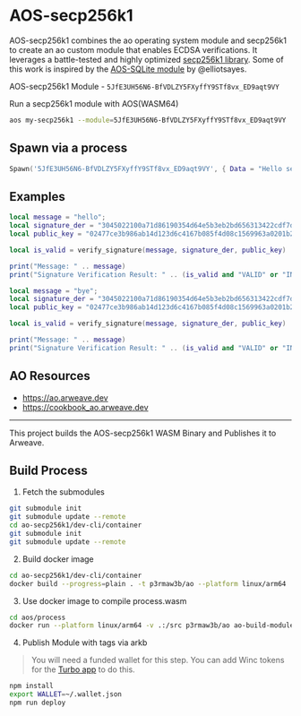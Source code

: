 # AOS-secp256k1

AOS-secp256k1 combines the ao operating system module and secp256k1 to create an ao custom module that enables ECDSA verifications. It leverages a battle-tested and highly optimized [secp256k1 library](https://github.com/bitcoin-core/secp256k1). Some of this work is inspired by the [AOS-SQLite module](https://github.com/permaweb/aos-sqlite) by @elliotsayes.

AOS-secp256k1 Module - `5JfE3UH56N6-BfVDLZY5FXyffY9STf8vx_ED9aqt9VY`

Run a secp256k1 module with AOS(WASM64)

```sh
aos my-secp256k1 --module=5JfE3UH56N6-BfVDLZY5FXyffY9STf8vx_ED9aqt9VY
```

## Spawn via a process

```lua
Spawn('5JfE3UH56N6-BfVDLZY5FXyffY9STf8vx_ED9aqt9VY', { Data = "Hello secp256k1 Wasm64" })
```

## Examples

```lua
local message = "hello";
local signature_der = "3045022100a71d86190354d64e5b3eb2bd656313422cdf7def69bf3669cdbfd09a9162c96e0220713b81f3440bff0b639d2f29b2c48494b812fa89b754b7b6cdc9eaa8027cf369";
local public_key = "02477ce3b986ab14d123d6c4167b085f4d08c1569963a0201b2ffc7d9d6086d2f3";

local is_valid = verify_signature(message, signature_der, public_key)

print("Message: " .. message)
print("Signature Verification Result: " .. (is_valid and "VALID" or "INVALID"))

```

```lua
local message = "bye";
local signature_der = "3045022100a71d86190354d64e5b3eb2bd656313422cdf7def69bf3669cdbfd09a9162c96e0220713b81f3440bff0b639d2f29b2c48494b812fa89b754b7b6cdc9eaa8027cf369";
local public_key = "02477ce3b986ab14d123d6c4167b085f4d08c1569963a0201b2ffc7d9d6086d2f3";

local is_valid = verify_signature(message, signature_der, public_key)

print("Message: " .. message)
print("Signature Verification Result: " .. (is_valid and "VALID" or "INVALID"))

```

## AO Resources

* https://ao.arweave.dev
* https://cookbook_ao.arweave.dev

---

This project builds the AOS-secp256k1 WASM Binary and Publishes it to Arweave.

## Build Process

1. Fetch the submodules

```sh
git submodule init
git submodule update --remote
cd ao-secp256k1/dev-cli/container
git submodule init
git submodule update --remote
```

2. Build docker image

```sh
cd ao-secp256k1/dev-cli/container
docker build --progress=plain . -t p3rmaw3b/ao --platform linux/arm64
```

3. Use docker image to compile process.wasm

```sh
cd aos/process
docker run --platform linux/arm64 -v .:/src p3rmaw3b/ao ao-build-module
```

4. Publish Module with tags via arkb

> You will need a funded wallet for this step. You can add Winc tokens for the [Turbo app](https://turbo-topup.com/) to do this. 

```sh
npm install
export WALLET=~/.wallet.json
npm run deploy
```
